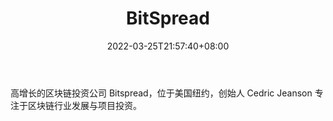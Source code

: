 ﻿---
weight: 
title: "BitSpread"
description: "高增长的区块链投资公司 Bitspread，位于美国纽约，创始人 Cedric Jeanson 专注于区块链行业发展与项目投资"
date: 2022-03-25T21:57:40+08:00
lastmod: 2022-03-25T16:45:40+08:00
draft: false
authors: ["Metabd"]
featuredImage: "bitspread.jpg"
link: ""
tags: ["投资机构","BitSpread"]
categories: ["navigation"]
navigation: ["投资机构"]
lightgallery: true
toc: true
pinned: false
recommend: false
recommend1: false
---
高增长的区块链投资公司 Bitspread，位于美国纽约，创始人 Cedric Jeanson 专注于区块链行业发展与项目投资。
